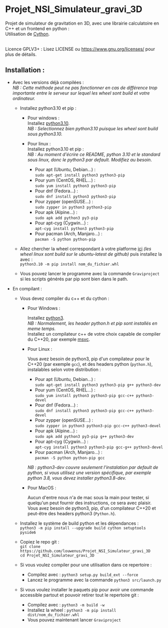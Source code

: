 # Projet_NSI_Simulateur_gravi_3D

Projet de simulateur de gravitation en 3D, avec une librairie calculatoire en C++ et un frontend en python :<br/>
Utilisation de [Cython](https://github.com/cython/cython).<br/><br/>

Licence GPLV3+ :
Lisez LICENSE ou https://www.gnu.org/licenses/ pour plus de détails.

## Installation :<br/>
- Avec les versions déjà compilées :<br/>
  *NB : Cette méthode peut ne pas fonctionner en cas de différence trop importante entre le serveur sur lequel les wheel sont build et votre ordinateur.*
  - Installez python3.10 et pip :

    - Pour windows :<br/>
      Installez [python3.10](https://www.python.org/downloads/windows).<br/>
      *NB : Selectionnez bien python3.10 puisque les wheel sont build sous python3.10.*

    - Pour linux :<br/>
      Installez python3.10 et pip :<br/>
      *NB : Au moment d'écrire ce README, python 3.10 et le standard sous linux, donc le python3 par default. Modifiez au besoin*.
      - Pour apt (Ubuntu, Debian...) :<br/>
        `sudo apt-get install python3 python3-pip`
      - Pour yum (CentOS, RHEL...) :<br/>
        `sudo yum install python3 python3-pip`
      - Pour dnf (Fedora...) :<br/>
        `sudo dnf install python3 python3-pip`
      - Pour zypper (openSUSE...) :<br/>
        `sudo zypper in python3 python3-pip`
      - Pour apk (Alpine...) :<br/>
        `sudo apk add python3 py3-pip`
      - Pour apt-cyg (Cygwin...) :<br/>
        `apt-cyg install python3 python3-pip`
      - Pour pacman (Arch, Manjaro...) :<br/>
        `pacman -S python python-pip`
    
  - Allez chercher la wheel correspondant à votre platforme [ici](https://mwaserv.hd.free.fr/downloads/graviproject/) *(les wheel linux sont build sur le ubuntu-latest de github)* puis installez la avec :<br/>
  `python3.10 -m pip install nom_du_fichier.whl`<br/>
  - Vous pouvez lancer le programme avec la commande `Graviproject` si les scripts générés par pip sont bien dans le path.
- En compilant :<br/>
  - Vous devez compiler du c++ et du cython :
    - Pour Windows :

      Installez [python3](https://www.python.org/downloads/windows/).<br/>
      *NB : Normalement, les header python.h et pip sont installés en meme temps.*<br/>
      Installez un compilateur c++ de votre choix capable de compiler du C++20, par exemple [msvc](https://aka.ms/vs/17/release/vs_BuildTools.exe).

    - Pour Linux :

      Vous avez besoin de python3, pip d'un compilateur pour le C++20 (par exemple `gcc`), et des headers python (`python.h`), instalables selon votre distribution :
      - Pour apt (Ubuntu, Debian...) :<br/>
        `sudo apt-get install python3 python3-pip g++ python3-dev`
      - Pour yum (CentOS, RHEL...) :<br/>
        `sudo yum install python3 python3-pip gcc-c++ python3-devel`
      - Pour dnf (Fedora...) :<br/>
        `sudo dnf install python3 python3-pip gcc-c++ python3-devel`
      - Pour zypper (openSUSE...) :<br/>
        `sudo zypper in python3 python3-pip gcc-c++ python3-devel`
      - Pour apk (Alpine...) :<br/>
        `sudo apk add python3 py3-pip g++ python3-dev`
      - Pour apt-cyg (Cygwin...) :<br/>
        `apt-cyg install python3 python3-pip gcc-g++ python3-devel`
      - Pour pacman (Arch, Manjaro...) :<br/>
        `pacman -S python python-pip gcc`
      
      *NB : python3-dev couvre seulement l'instalation par default de python, si vous utilisez une version spécifique, par exemple python 3.8, vous devez installer python3.8-dev.*
      
    - Pour MacOS :

      Aucun d'entre nous n'a de mac sous la main pour tester, si quelqu'un peut fournir des instructions, ce sera avec plaisir.<br/>
      Vous avez besoin de python3, pip, d'un compilateur C++20 et peut-être des headers python3 (`Python.h`).
  
  - Installez le système de build python et les dépendances :<br/>
  `python3 -m pip install --upgrade build cython setuptools pyside6`<br/>
  - Copiez le repo git :<br/>
  `git clone https://github.com/louwenus/Projet_NSI_Simulateur_gravi_3D`<br/>
  `cd Projet_NSI_Simulateur_gravi_3D`<br/>
  - Si vous voulez compiler pour une utilisation dans ce repertoire :
    - Compilez avec : `python3 setup.py build_ext --force`<br/>
    - Lancez le programme avec la commande `python3 src/launch.py`
  - Si vous voulez installer le paquets pip pour avoir une commande accessible partout et pouvoir retirer tout le repertoire git :
    - Compilez avec : `python3 -m build -w`
    - Installez la wheel : `python3 -m pip install dist/nom_du_fichier.whl`
    - Vous pouvez maintenant lancer `Graviproject`

